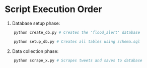 # Script Execution Order

1. Database setup phase: 
```bash
    python create_db.py # Creates the 'flood_alert' database
```
```bash
    python setup_db.py # Creates all tables using schema.sql
```
2. Data collection phase:
```bash
    python scrape_x.py # Scrapes tweets and saves to database
```